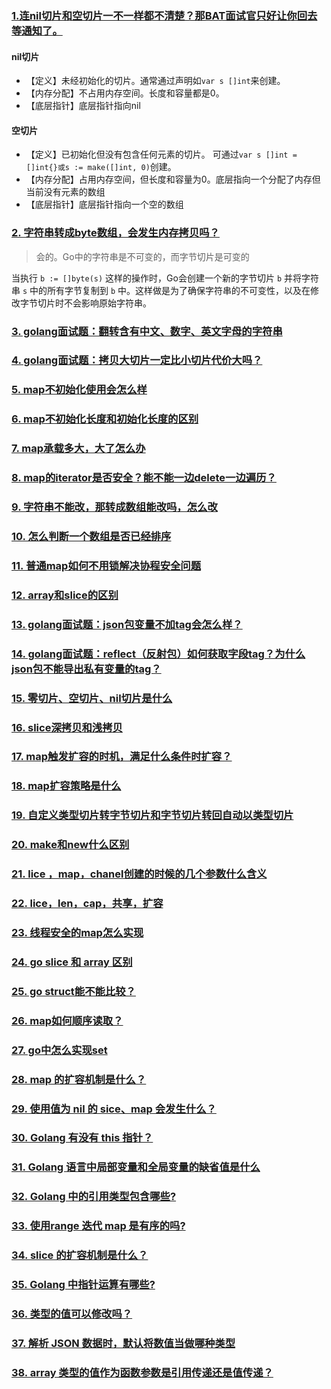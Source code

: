 ### [1.连nil切片和空切片一不一样都不清楚？那BAT面试官只好让你回去等通知了。](#1)

#### nil切片

* 【定义】未经初始化的切片。通常通过声明如`var s []int`来创建。
* 【内存分配】不占用内存空间。长度和容量都是0。
* 【底层指针】底层指针指向nil

#### 空切片

* 【定义】已初始化但没有包含任何元素的切片。
可通过`var s []int = []int{}或s := make([]int, 0)`创建。
* 【内存分配】占用内存空间，但长度和容量为0。底层指向一个分配了内存但当前没有元素的数组
* 【底层指针】底层指针指向一个空的数组

### [2. 字符串转成byte数组，会发生内存拷贝吗？](#2)

> 会的。Go中的字符串是不可变的，而字节切片是可变的

当执行 `b := []byte(s)` 这样的操作时，Go会创建一个新的字节切片 `b` 并将字符串 `s` 中的所有字节复制到 `b` 中。这样做是为了确保字符串的不可变性，以及在修改字节切片时不会影响原始字符串。

### [3. golang面试题：翻转含有中文、数字、英文字母的字符串](#3)
### [4. golang面试题：拷贝大切片一定比小切片代价大吗？](#4)
### [5. map不初始化使用会怎么样](#5)
### [6. map不初始化长度和初始化长度的区别](#6)
### [7.  map承载多大，大了怎么办](#7)
### [8. map的iterator是否安全？能不能一边delete一边遍历？](#8)
### [9. 字符串不能改，那转成数组能改吗，怎么改](#9)
### [10. 怎么判断一个数组是否已经排序](#10)
### [11. 普通map如何不用锁解决协程安全问题](#11)
### [12. array和slice的区别](#12)
### [13. golang面试题：json包变量不加tag会怎么样？](#13)
### [14. golang面试题：reflect（反射包）如何获取字段tag？为什么json包不能导出私有变量的tag？](#14)
### [15. 零切片、空切片、nil切片是什么](#15)
### [16. slice深拷贝和浅拷贝](#16)
### [17. map触发扩容的时机，满足什么条件时扩容？](#17)
### [18. map扩容策略是什么](#18)
### [19. 自定义类型切片转字节切片和字节切片转回自动以类型切片](#19)
### [20. make和new什么区别](#20)
### [21. lice ，map，chanel创建的时候的几个参数什么含义](#21)
### [22. lice，len，cap，共享，扩容](#22)
### [23. 线程安全的map怎么实现](#23)
### [24. go slice 和 array 区别](#24)
### [25. go struct能不能比较？](#25)
### [26. map如何顺序读取？](#26)
### [27. go中怎么实现set](#27)
### [28. map 的扩容机制是什么？](#28)
### [29. 使用值为 nil 的 sice、map 会发生什么？](#29)
### [30. Golang 有没有 this 指针？](#30)
### [31. Golang 语言中局部变量和全局变量的缺省值是什么](#31)
### [32. Golang 中的引用类型包含哪些?](#32)
### [33. 使用range 迭代 map 是有序的吗?](#33)
### [34. slice 的扩容机制是什么？](#34)
### [35. Golang 中指针运算有哪些?](#35)
### [36. 类型的值可以修改吗？](#6)
### [37. 解析 JSON 数据时，默认将数值当做哪种类型](#37)
### [38. array 类型的值作为函数参数是引用传递还是值传递？](#38)